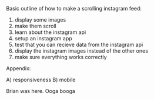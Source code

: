 Basic outline of how to make a scrolling instagram feed:

1) display some images
2) make them scroll
3) learn about the instagram api
4) setup an instagram app
5) test that you can recieve data from the instagram api
6) display the instagram images instead of the other ones
7) make sure everything works correctly

Appendix:

A) responsiveness
B) mobile

Brian was here.
Ooga booga